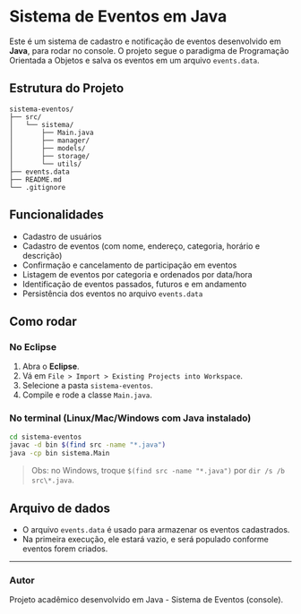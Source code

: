 # Sistema de Eventos em Java

Este é um sistema de cadastro e notificação de eventos desenvolvido em **Java**, para rodar no console.
O projeto segue o paradigma de Programação Orientada a Objetos e salva os eventos em um arquivo `events.data`.

## Estrutura do Projeto

```
sistema-eventos/
├── src/
│   └── sistema/
│       ├── Main.java
│       ├── manager/
│       ├── models/
│       ├── storage/
│       └── utils/
├── events.data
├── README.md
└── .gitignore
```

## Funcionalidades

- Cadastro de usuários
- Cadastro de eventos (com nome, endereço, categoria, horário e descrição)
- Confirmação e cancelamento de participação em eventos
- Listagem de eventos por categoria e ordenados por data/hora
- Identificação de eventos passados, futuros e em andamento
- Persistência dos eventos no arquivo `events.data`

## Como rodar

### No Eclipse

1. Abra o **Eclipse**.
2. Vá em `File > Import > Existing Projects into Workspace`.
3. Selecione a pasta `sistema-eventos`.
4. Compile e rode a classe `Main.java`.

### No terminal (Linux/Mac/Windows com Java instalado)

```bash
cd sistema-eventos
javac -d bin $(find src -name "*.java")
java -cp bin sistema.Main
```

> Obs: no Windows, troque `$(find src -name "*.java")` por `dir /s /b src\*.java`.

## Arquivo de dados

- O arquivo `events.data` é usado para armazenar os eventos cadastrados.
- Na primeira execução, ele estará vazio, e será populado conforme eventos forem criados.

---

### Autor

Projeto acadêmico desenvolvido em Java - Sistema de Eventos (console).
